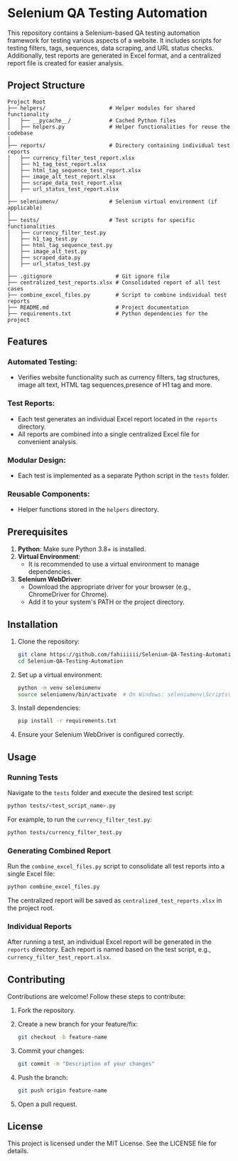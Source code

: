 
# Selenium QA Testing Automation

This repository contains a Selenium-based QA testing automation framework for testing various aspects of a website. It includes scripts for testing filters, tags, sequences, data scraping, and URL status checks. Additionally, test reports are generated in Excel format, and a centralized report file is created for easier analysis.

## Project Structure

```
Project Root
├── helpers/                    # Helper modules for shared functionality
│   ├── __pycache__/            # Cached Python files
│   ├── helpers.py              # Helper functionalities for reuse the codebase 
│
├── reports/                    # Directory containing individual test reports
│   ├── currency_filter_test_report.xlsx
│   ├── h1_tag_test_report.xlsx
│   ├── html_tag_sequence_test_report.xlsx
│   ├── image_alt_test_report.xlsx
│   ├── scrape_data_test_report.xlsx
│   ├── url_status_test_report.xlsx
│
├── seleniumenv/                # Selenium virtual environment (if applicable)
│
├── tests/                      # Test scripts for specific functionalities
│   ├── currency_filter_test.py
│   ├── h1_tag_test.py
│   ├── html_tag_sequence_test.py
│   ├── image_alt_test.py
│   ├── scraped_data.py
│   ├── url_status_test.py
│
├── .gitignore                    # Git ignore file
├── centralized_test_reports.xlsx # Consolidated report of all test cases
├── combine_excel_files.py        # Script to combine individual test reports
├── README.md                     # Project documentation
├── requirements.txt              # Python dependencies for the project
```

## Features

### Automated Testing:
* Verifies website functionality such as currency filters, tag structures, image alt text, HTML tag sequences,presence of H1 tag and more.

### Test Reports:
* Each test generates an individual Excel report located in the `reports` directory.
* All reports are combined into a single centralized Excel file for convenient analysis.

### Modular Design:
* Each test is implemented as a separate Python script in the `tests` folder.

### Reusable Components:
* Helper functions stored in the `helpers` directory.

## Prerequisites

1. **Python**: Make sure Python 3.8+ is installed.
2. **Virtual Environment**:
   * It is recommended to use a virtual environment to manage dependencies.
3. **Selenium WebDriver**:
   * Download the appropriate driver for your browser (e.g., ChromeDriver for Chrome).
   * Add it to your system's PATH or the project directory.

## Installation

1. Clone the repository:

   ```bash
   git clone https://github.com/fahiiiiii/Selenium-QA-Testing-Automation.git
   cd Selenium-QA-Testing-Automation
   ```

2. Set up a virtual environment:

   ```bash
   python -m venv seleniumenv
   source seleniumenv/bin/activate  # On Windows: seleniumenv\Scripts\activate
   ```

3. Install dependencies:

   ```bash
   pip install -r requirements.txt
   ```

4. Ensure your Selenium WebDriver is configured correctly.


## Usage

### Running Tests

Navigate to the `tests` folder and execute the desired test script:

```bash
python tests/<test_script_name>.py
```

For example, to run the `currency_filter_test.py`:

```bash
python tests/currency_filter_test.py
```

### Generating Combined Report

Run the `combine_excel_files.py` script to consolidate all test reports into a single Excel file:

```bash
python combine_excel_files.py
```

The centralized report will be saved as `centralized_test_reports.xlsx` in the project root.

### Individual Reports

After running a test, an individual Excel report will be generated in the `reports` directory. Each report is named based on the test script, e.g., `currency_filter_test_report.xlsx`.

## Contributing

Contributions are welcome! Follow these steps to contribute:

1. Fork the repository.
2. Create a new branch for your feature/fix:

   ```bash
   git checkout -b feature-name
   ```

3. Commit your changes:

   ```bash
   git commit -m "Description of your changes"
   ```

4. Push the branch:

   ```bash
   git push origin feature-name
   ```

5. Open a pull request.

## License

This project is licensed under the MIT License. See the LICENSE file for details.
